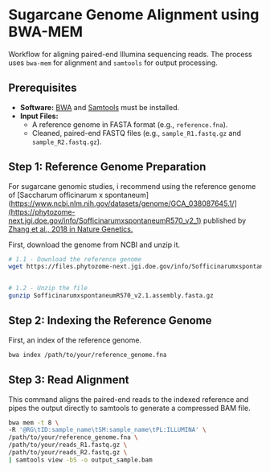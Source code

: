 # Sugarcane Genome Alignment using BWA-MEM

Workflow for aligning paired-end Illumina sequencing reads.
The process uses `bwa-mem` for alignment and `samtools` for output processing.

## Prerequisites

- **Software:** [BWA](https://github.com/lh3/bwa.git) and [Samtools](https://github.com/samtools/samtools.git) must be installed.
- **Input Files:**
    - A reference genome in FASTA format (e.g., `reference.fna`).
    - Cleaned, paired-end FASTQ files (e.g., `sample_R1.fastq.gz` and `sample_R2.fastq.gz`).
## Step 1: Reference Genome Preparation

For sugarcane genomic studies, i recommend using the reference genome of  [Saccharum officinarum x spontaneum](https://www.ncbi.nlm.nih.gov/datasets/genome/GCA_038087645.1/](https://phytozome-next.jgi.doe.gov/info/SofficinarumxspontaneumR570_v2_1) published by [Zhang et al., 2018 in Nature Genetics.](https://pmc.ncbi.nlm.nih.gov/articles/PMC11041754/)

First, download the genome from NCBI and unzip it.

```bash
# 1.1 - Download the reference genome
wget https://files.phytozome-next.jgi.doe.gov/info/SofficinarumxspontaneumR570_v2.1/v2.1/assembly/SofficinarumxspontaneumR570_v2.1.assembly.fasta.gz


# 1.2 - Unzip the file
gunzip SofficinarumxspontaneumR570_v2.1.assembly.fasta.gz

```
## Step 2: Indexing the Reference Genome

First, an index of the reference genome.

```bash
bwa index /path/to/your/reference_genome.fna
```
## Step 3: Read Alignment
This command aligns the paired-end reads to the indexed reference and pipes the output directly to samtools to generate a compressed BAM file.
```bash
bwa mem -t 8 \
-R '@RG\tID:sample_name\tSM:sample_name\tPL:ILLUMINA' \
/path/to/your/reference_genome.fna \
/path/to/your/reads_R1.fastq.gz \
/path/to/your/reads_R2.fastq.gz \
| samtools view -bS -o output_sample.bam
```


